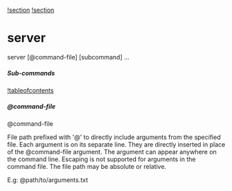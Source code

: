 [!section](server_upload.md)
[!section](server_index.md)

# server

<div class="doc-cmdref-cmd-usage">

server [@command-file] [subcommand] ...

</div>

<div class="doc-cmdref-cmd-doc">


</div>

##### Sub-commands

[!tableofcontents]()

##### @command-file

<div class="doc-cmdref-param-aliases">@command-file
</div>

<div class="doc-cmdref-param-flags">
</div>

<div class="doc-cmdref-param-doc">

File path prefixed with '@' to directly include arguments from the 
specified file. Each argument is on its separate line. They are
directly inserted in place of the @command-file argument. 
The argument can appear anywhere on the command line. Escaping
is not supported for arguments in the command file. 
The file path may be absolute or relative.

E.g: @path/to/arguments.txt

</div>

